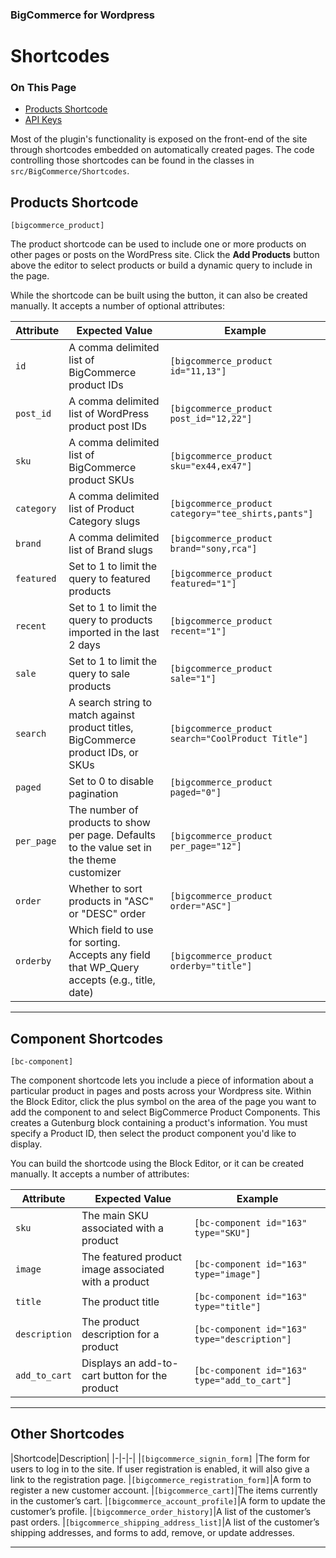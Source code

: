 <div><h3 class="sub-docs-type" id="bigcommerce-for-wordpress">BigCommerce for Wordpress</h3>
<h1 class="sub-docs-title">Shortcodes</h1>
<div class="otp" id="no-index">
	<h3> On This Page </h3>
	<ul>
        <li><a href="#shortcode_product-shortcode">Products Shortcode</a></li>
        <li><a href="#plugin-settings_api-keys">API Keys</a></li>
	</ul>
</div>

Most of the plugin's functionality is exposed on the front-end of the site through shortcodes embedded on automatically created pages. The code controlling those shortcodes can be found in the classes in `src/BigCommerce/Shortcodes`.

<a href='#shortcode_product-shortcodes' aria-hidden='true' class='block-anchor'  id='shortcode_product-shortcodes'><i aria-hidden='true' class='linkify icon'></i></a>

## Products Shortcode
`[bigcommerce_product]`

The product shortcode can be used to include one or more products on other pages or posts on the WordPress site. Click the **Add Products** button above the editor to select products or build a dynamic query to include in the page.

While the shortcode can be built using the button, it can also be created manually. It accepts a number of optional attributes:

|Attribute|Expected Value|Example|
|-|-|-|
|`id`|A comma delimited list of BigCommerce product IDs        |`[bigcommerce_product id="11,13"]`|
|`post_id`|A comma delimited list of WordPress product post IDs|`[bigcommerce_product post_id="12,22"]`|
|`sku`|A comma delimited list of BigCommerce product SKUs|`[bigcommerce_product sku="ex44,ex47"]`|
|`category`|A comma delimited list of Product Category slugs|`[bigcommerce_product category="tee_shirts,pants"]`|
|`brand`| A comma delimited list of Brand slugs|`[bigcommerce_product brand="sony,rca"]`|
|`featured`|Set to 1 to limit the query to featured products  |`[bigcommerce_product featured="1"]`|
|`recent`|Set to 1 to limit the query to products imported in the last 2 days |`[bigcommerce_product recent="1"]`|
|`sale`|Set to 1 to limit the query to sale products|`[bigcommerce_product sale="1"]`|
|`search`|A search string to match against product titles, BigCommerce product IDs, or SKUs|`[bigcommerce_product search="CoolProduct Title"]`|
|`paged`| Set to 0 to disable pagination  |`[bigcommerce_product paged="0"]`|
|`per_page`|The number of products to show per page. Defaults to the value set in the theme customizer|`[bigcommerce_product per_page="12"]`|
|`order`|Whether to sort products in "ASC" or "DESC" order|`[bigcommerce_product order="ASC"]`|
|`orderby`|Which field to use for sorting. Accepts any field that WP_Query accepts (e.g., title, date)|`[bigcommerce_product orderby="title"]`|


---

<a href='#shortcode_components' aria-hidden='true' class='block-anchor'  id='shortcode_components'><i aria-hidden='true' class='linkify icon'></i></a>

## Component Shortcodes

`[bc-component]`

The component shortcode lets you include a piece of information about a particular product in pages and posts across your Wordpress site. Within the Block Editor, click the plus symbol on the area of the page you want to add the component to and select BigCommerce Product Components. This creates a Gutenburg block containing a product's information. You must specify a Product ID, then select the product component you'd like to display.

You can build the shortcode using the Block Editor, or it can be created manually. It accepts a number of attributes:

|Attribute|Expected Value|Example|
|-|-|-|
|`sku`|The main SKU associated with a product |`[bc-component id="163" type="SKU"]`|
|`image`|The featured product image associated with a product|`[bc-component id="163" type="image"]`|
|`title`|The product title|`[bc-component id="163" type="title"]`|
|`description`|The product description for a product|`[bc-component id="163" type="description"]`|
|`add_to_cart`| Displays an add-to-cart button for the product |`[bc-component id="163" type="add_to_cart"]`|

---

<a href='#shortcode_other-short' aria-hidden='true' class='block-anchor'  id='shortcode_other-short'><i aria-hidden='true' class='linkify icon'></i></a>

## Other Shortcodes

|Shortcode|Description|
|-|-|-|
|`[bigcommerce_signin_form]` |The form for users to log in to the site. If user registration is enabled, it will also give a link to the registration page.
|`[bigcommerce_registration_form]`|A form to register a new customer account.
|`[bigcommerce_cart]`|The items currently in the customer’s cart.
|`[bigcommerce_account_profile]`|A form to update the customer’s profile.
|`[bigcommerce_order_history]`|A list of the customer’s past orders.
|`[bigcommerce_shipping_address_list]`|A list of the customer’s shipping addresses, and forms to add, remove, or update addresses.

---
